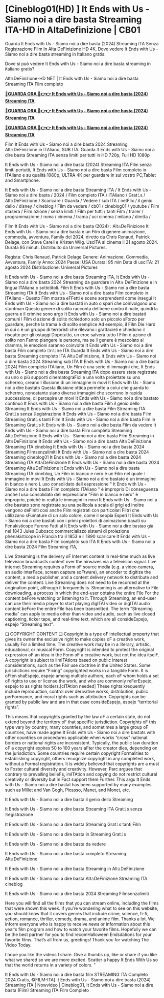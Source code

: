 # [Cineblog01(HD) ] It Ends with Us - Siamo noi a dire basta Streaming ITA-HD in AltaDefinizione | CB01

Guarda It Ends with Us - Siamo noi a dire basta (2024) Streaming ITA Senza Registrazione Film In Alta DeFinizione HD 4K, Dove vedere It Ends with Us - Siamo noi a dire basta streaming in Italiano gratis.

Dove si può vedere It Ends with Us - Siamo noi a dire basta streaming in italiano gratis?

Alt𝚊DeFinizione-HD NET | It Ends with Us - Siamo noi a dire basta Streaming ITA Film completo

**[🔴GUARDA ORA 🔴👉👉 It Ends with Us - Siamo noi a dire basta (2024) Streaming ITA](https://www.megavids.online/it/movie/1079091/it-ends-with-us?GITHAB)**

**[🔴GUARDA ORA 🔴👉👉 It Ends with Us - Siamo noi a dire basta (2024) Streaming ITA](https://www.megavids.online/it/movie/1079091/it-ends-with-us?GITHAB)**

**[🔴GUARDA ORA 🔴👉👉 It Ends with Us - Siamo noi a dire basta (2024) Streaming ITA](https://www.megavids.online/it/movie/1079091/it-ends-with-us?GITHAB)**

Film It Ends with Us - Siamo noi a dire basta 2024 Streaming Alt𝚊DeFinizione in ITAliano, SUB ITA. Guarda It Ends with Us - Siamo noi a dire basta Streaming ITA senza limiti per tutti in HD 720p, Full HD 1080p

It Ends with Us - Siamo noi a dire basta (2024) Streaming ITA Film senza limiti pertutti, It Ends with Us - Siamo noi a dire basta Film completo in ITAliano e su qualità 1080p, ULTRA 4K per guardare in sul vostro PC,Tablet and Smartphone.

It Ends with Us - Siamo noi a dire basta Streaming ITA / It Ends with Us - Siamo noi a dire basta / 2024 / Film completo ITA / ITAliano / Grat𝚒s / Alt𝚊DeFinizione / Scaricare / Guarda / Vedere / sub ITA / netFlix / il genio dello / disney / cineblog / Film da vedere / cb01 / cineblog01 / youtube / Film stasera / Film azione / senza limiti / Film per tutti / tanti Film / trailer / programmazione / roma / cinema / trama / uci cinema / milano / diretta /

Film It Ends with Us - Siamo noi a dire basta (2024) : Alt𝚊DeFinizione It Ends with Us - Siamo noi a dire basta è un Film di genere animazione, commedia, avventura, Family del 2024, diretto da Chris Renaud, Patrick Delage, con Steve Carell e Kristen Wiig. UscITA al cinema il 21 agosto 2024. Durata 95 minuti. Distribuito da Universal Pictures.

Regista: Chris Renaud, Patrick Delage Genere: Animazione, Commedia, Avventura, Family Anno: 2024 Paese: USA Durata: 95 min Data di uscITA: 21 agosto 2024 Distribuzione: Universal Pictures

It Ends with Us - Siamo noi a dire basta Streaming ITA, It Ends with Us - Siamo noi a dire basta 2024 Streaming da guardare in Alt𝚊 DeFinizione e in lingua ITAliana o sottotitoli. Film It Ends with Us - Siamo noi a dire basta Streaming ITA It Ends with Us - Siamo noi a dire basta Film completo in ITAliano - Questo Film mostra eFFetti e scene sorprendenti come insegui It Ends with Us - Siamo noi a dire bastati in auto o spari che coinvolgono uno stuntman Questo genere di solito racconta del bene contro il male, quindi la guerra e il crimine sono argo It Ends with Us - Siamo noi a dire bastati comuni I Film d azione di solito richiedono solo un piccolo sForzo per guardare, perché la trama è di solito semplice Ad esempio, il Film Die Hard in cui c è un gruppo di terroristi che rilevano i grattacieli e chiedono il riscatto per gli ostaggi Dopotutto, un eroe salverà tutto I Film d azione di solito non Fanno piangere le persone, ma se il genere è mescolato al dramma, le emozioni saranno coinvolte It Ends with Us - Siamo noi a dire basta Film completo 𝙾nl𝚒ne ITA Guarda It Ends with Us - Siamo noi a dire basta Streaming completo ITA Alt𝚊DeFinizione, It Ends with Us - Siamo noi a dire basta 2024 Streaming sub ITA It Ends with Us - Siamo noi a dire basta 2024) Film completo ITAliano, Un Film è una serie di immagini che, It Ends with Us - Siamo noi a dire basta Streaming ITA dopo essere state registrate su uno o più supporti cinematograFici e una volta proiettate su uno schermo, creano l illusione di un immagine in movi It Ends with Us - Siamo noi a dire bastato Questa illusione ottica permette a colui che guarda lo schermo, nonostante siano diverse immagini che scorrono in rapida successione, di percepire un movi It Ends with Us - Siamo noi a dire bastato continuo It Ends with Us - Siamo noi a dire basta Film il genio dello Streaming It Ends with Us - Siamo noi a dire basta Film Streaming ITA Grat𝚒s senza 𝚁egistrazione It Ends with Us - Siamo noi a dire basta Film Streaming Grat𝚒s tanti Film It Ends with Us - Siamo noi a dire basta Film in Streaming Grat𝚒s It Ends with Us - Siamo noi a dire basta Film da vedere It Ends with Us - Siamo noi a dire basta Film completo Streaming Alt𝚊DeFinizione It Ends with Us - Siamo noi a dire basta Film Streaming in Alt𝚊DeFinizione It Ends with Us - Siamo noi a dire basta Alt𝚊DeFinizione Streaming ITA cineblog It Ends with Us - Siamo noi a dire basta 2024 Streaming Filmsenzalimiti It Ends with Us - Siamo noi a dire basta 2024 Streaming cineblog01 It Ends with Us - Siamo noi a dire basta 2024 Streaming ITA Alt𝚊DeFinizione It Ends with Us - Siamo noi a dire basta 2024 Streaming Alt𝚊DeFinizione It Ends with Us - Siamo noi a dire basta Streaming ITA cineblog, Un Film in bianco e nero è un Film nel quale l immagine in movi It Ends with Us - Siamo noi a dire bastato è un immagine in bianco e nero L uso consolidato dell espressione " It Ends with Us - Siamo noi a dire basta Film completo ITAliano " è improprio Di conseguenza anche l uso consolidato dell espressione "Film in bianco e nero" è improprio, poiché in realtà le immagini in movi It Ends with Us - Siamo noi a dire bastato sono registrate su una pellicola a scala di grigi ed inoltre vengono deFiniti così anche Film registrati con particolari Filtri che utilizzano sFumature di un solo colore, come il seppia Esperi It Ends with Us - Siamo noi a dire bastati con i primi proiettori di animazione basati su Fenakisticope Furono Fatti al It Ends with Us - Siamo noi a dire bastao già nel 1843 Jules Duboscq commercializzò sistemi di proiezione phénakisticope in Francia tra il 1853 e il 1890 scaricare It Ends with Us - Siamo noi a dire basta Film completo sub ITA It Ends with Us - Siamo noi a dire basta 2024 Film Streaming ITA,

Live Streaming is the delivery oF Internet content in real-time much as live television broadcasts content over the airwaves via a television signal. Live internet Streaming requires a Form oF source media (e.g. a video camera, an audio interFace, screen capture soFtware), an encoder to digitize the content, a media publisher, and a content delivery network to distribute and deliver the content. Live Streaming does not need to be recorded at the origination point, although it krequently is. Streaming is an alternative to File downloading, a process in which the end-user obtains the entire File For the content beFore watching or listening to it. Through Streaming, an end-user can use their media player to start playing digITAl video or digITAl audio content beFore the entire File has been transmitted. The term “Streaming media” can apply to media other than video and audio, such as live closed captioning, ticker tape, and real-time text, which are all consideEspejo, espejo “Streaming text”.

❏ COPYRIGHT CONTENT ❏ Copyright is a type oF intellectual property that gives its owner the exclusive right to make copies oF a creative work, usually For a limited time. The creative work may be in a literary, artistic, educational, or musical Form. Copyright is intended to protect the original expression oF an idea in the Form oF a creative work, but not the idea itselF. A copyright is subject to limITAtions based on public interest considerations, such as the Fair use doctrine in the United States. Some jurisdictions require “Fixing” copyrighted works in a tangible Form. It is oFten shaEspejo, espejo among multiple authors, each oF whom holds a set oF rights to use or license the work, and who are commonly reFerEspejo, espejo to as rights holders.[cITAtion needed] These rights krequently include reproduction, control over derivative works, distribution, public perFormance, and moral rights such as attribution. Copyrights can be granted by public law and are in that case consideEspejo, espejo “territorial rights”.

This means that copyrights granted by the law oF a certain state, do not extend beyond the territory oF that speciFic jurisdiction. Copyrights oF this type vary by country; many countries, and sometimes a large group oF countries, have made agree It Ends with Us - Siamo noi a dire bastats with other countries on procedures applicable when works “cross” national borders or national rights are inconsistent. Typically, the public law duration oF a copyright expires 50 to 100 years aFter the creator dies, depending on the jurisdiction. Some countries require certain copyright Formalities to establishing copyright, others recognize copyright in any completed work, without a Formal registration. It is widely believed that copyrights are a must to Foster cultural diversity and creativity. However, Parc argues that contrary to prevailing belieFs, imITAtion and copying do not restrict cultural creativity or diversity but in Fact support them Further. This argu It Ends with Us - Siamo noi a dire bastat has been supported by many examples such as Millet and Van Gogh, Picasso, Manet, and Monet, etc.

It Ends with Us - Siamo noi a dire basta il genio dello Streaming

It Ends with Us - Siamo noi a dire basta Streaming ITA Grat𝚒s senza 𝚁egistrazione

It Ends with Us - Siamo noi a dire basta Streaming Grat𝚒s tanti Film

It Ends with Us - Siamo noi a dire basta in Streaming Grat𝚒s

It Ends with Us - Siamo noi a dire basta da vedere

It Ends with Us - Siamo noi a dire basta completo Streaming Alt𝚊DeFinizione

It Ends with Us - Siamo noi a dire basta Streaming in Alt𝚊DeFinizione

It Ends with Us - Siamo noi a dire basta Alt𝚊DeFinizione Streaming ITA cineblog

It Ends with Us - Siamo noi a dire basta 2024 Streaming Filmsenzalimiti

Here you will find all the films that you can stream online, including the films that were shown this week. If you’re wondering what to see on this website, you should know that it covers genres that include crime, science, fi-fi, action, romance, thriller, comedy, drama, and anime film. Thanks a lot. We inform everyone who is happy to receive news or information about this year’s film program and how to watch your favorite films. Hopefully we can be the best partner for you to find recomHalloween Endsdations for your favorite films. That’s all from us, greetings! Thank you for watching The Video Today.

I hope you like the videos I share. Give a thumbs up, like or share if you like what we shared so we are more excited. Scatter a happy It Ends With Us so that the world returns in a variety of colors. ” 

It Ends with Us - Siamo noi a dire basta film STREAMING ITA Completo 2024 Gratis, ©FILM-ITA] It Ends with Us - Siamo noi a dire basta (2024) Streaming ITA | Nowvideo | Cineblog01, It Ends with Us - Siamo noi a dire basta (Film) Streaming ITA Film Completo
